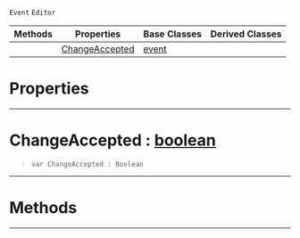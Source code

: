  `Event` `Editor`



|Methods|Properties|Base Classes|Derived Classes|
|---|---|---|---|
| |[ChangeAccepted](textupdatedevent.md#changeaccepted-zilch-engi)|[event](event.md)| |


 #  Properties


---  
 #  ChangeAccepted : [boolean](../nada_base_types/boolean.md)

> 
> ```TS:Nada
> var ChangeAccepted : Boolean


---  
 #  Methods


---  
 

 